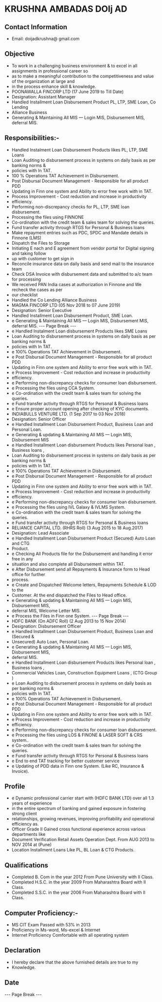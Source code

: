 # KRUSHNA AMBADAS DOIj AD

## Contact Information

* Email: doijadkrushna@ gmail.com


## Objective

* To work in a challenging business environment & to excel in all assignments in professional career so
* as to make a meaningful contribution to the competitiveness and value of the organization at large and
* in the process enhance skill & knowledge.
* POONAWALLA FINCORP LTD (17 June 2019 to Till Date)
* Designation: Assistant Manager
* Handled Installment Loan Disbursement Product PL, LTP, SME Loan, Co Lending
* Alliance Business
* Generating & Maintaining All MIS — Login MIS, Disbursement MIS, deferral MIS.


## Responsibilities:-

* Handled Instalment Loan Disbursement Products likes PL, LTP, SME Loans
* Loan Auditing to disbursement process in systems on daily basis as per banking norms &
* policies with In TAT.
* 100 % Operations TAT Achievement in Disbursement.
* Post Disbursal Document Management - Responsible for all product PDD
* Updating in Finn one system and Ability to error free work with in TAT.
* Process Improvement - Cost reduction and increase in productivity
* efficiency.
* Performing non-discrepancy checks for PL, LTP, SME loan disbursement.
* Processing the files using FINNONE
* Co-ordination with the credit team & sales team for solving the queries.
* Fund transfer activity through RTGS for Personal & Business loans
* Make repayment entries such as PDC, SPDC and Mandate details in Finnone (LMS)
* Dispatch the Files to Storage
* Initiating E nach and E agreement from vendor portal for Digital signing and taking follow
* up with customer to get sign in
* Reconcile insurance data on daily basis and send mail to the insurance team
* Check DSA Invoice with disbursement data and submitted to a/c team for processing
* We received PAN India cases at authorization in Finnone and We recheck the cases as per
* our checklist
* Handled the Co Lending Alliance Business
* MAGMA FINCORP LTD (05 Nov 2018 to 07 June 2019)
* Designation: Senior Executive
* Handled Installment Loan Disbursement Product, SME Loan.
* e Generating & Maintaining All MIS — Login MIS, Disbursement MIS, deferral MIS.
--- Page Break ---
* e Handled Instalment Loan disbursement Products likes SME Loans
* Loan Auditing to disbursement process in systems on daily basis as per banking norms &
* policies with In TAT.
* e 100% Operations TAT Achievement in Disbursement.
* e Post Disbursal Document Management - Responsible for all product PDD
* Updating in Finn one system and Ability to error free work with in TAT.
* e Process Improvement - Cost reduction and increase in productivity
* efficiency.
* e Performing non-discrepancy checks for consumer loan disbursement.
* e Processing the files using CCA System.
* e Co-ordination with the credit team & sales team for solving the queries.
* e Fund transfer activity through RTGS for Personal & Business loans
* e Ensure proper account opening after checking of KYC documents.
* INDIABULLS VENTURE LTD. (1 Sep 2017 to 03 Nov 2018)
* Designation: Senior Officer
* e Handled Installment Loan Disbursement Product, Business Loan and Personal Loan.
* e Generating & updating & Maintaining All MIS — Login MIS, Disbursement MIS
* e Handled Installment Loan disbursement Products likes Personal loan , Business loans ,
* Loan Auditing to disbursement process in systems on daily basis as per banking norms &
* policies with In TAT.
* e 100% Operations TAT Achievement in Disbursement.
* e Post Disbursal Document Management - Responsible for all product PDD
* Updating in Finn one system and Ability to error free work with in TAT.
* e Process Improvement - Cost reduction and increase in productivity
* efficiency.
* e Performing non-discrepancy checks for consumer loan disbursement.
* e Processing the files using IVL Galaxy & IVLMS System.
* e Co-ordination with the credit team & sales team for solving the queries.
* e Fund transfer activity through RTGS for Personal & Business loans
* RELIANCE CAPITAL LTD. (RHRS Roll) (3 Aug 2015 to 18 Aug.2017)
* Designation: Lead Associate
* e Handled Installment Loan Disbursement Product (Secured) Auto Loan and CTG
* Product.
* e Checking All Products file for the Disbursement and handling it error free in any
* situation and also complete all Disbursement within TAT.
* e After Disbursement send all Repayments & Insurance form to Head office for further
* process.
* e Create and Dispatched Welcome letters, Repayments Schedule & LOD to the
* Customer. At the end dispatched the Files to Head office.
* e Generating & updating & Maintaining All MIS — Login MIS, Disbursement MIS,
* deferral MIS, Welcome Letter MIS.
* e Process the Files in Finn one System.
--- Page Break ---
* HDFC BANK (On ADFC Roll) (2 Aug 2013 to 15 Nov 2014)
* Designation: Disbursement Officer
* e Handled Installment Loan Disbursement Product, Business Loan and (Secured &
* Unsecured) Auto Loan, Personal Loan.
* e Generating & updating & Maintaining All MIS — Login MIS, Disbursement MIS,
* deferral MIS.
* e Handled Installment Loan disbursement Products likes Personal loan , Business loans ,
* Commercial Vehicles Loan, Construction Equipment Loans , (CTG Group )
* e Loan Auditing to disbursement process in systems on daily basis as per banking norms &
* policies with In TAT.
* e 100% Operations TAT Achievement in Disbursement.
* e Post Disbursal Document Management - Responsible for all product PDD
* Updating in Finn one system and Ability to error free work with in TAT.
* e Process Improvement - Cost reduction and increase in productivity
* efficiency.
* e Performing non-discrepancy checks for consumer loan disbursement.
* e Processing the files using LOS & FINONE & LASER SOFT & CRS system..
* e Co-ordination with the credit team & sales team for solving the queries.
* e Fund transfer activity through RTGS for Personal & Business loans
* e End to end TAT tracking for better customer service
* e Updating of PDD data in Finn one System. (Like RC, Insurance & Invoice).


## Profile

* e Dynamic professional carrier start with (HDFC BANK LTD) over all 1.3 years of experience
* in the entire spectrum of banking and gained exposure in fostering strong client
* relationships, growing revenues, improving profitability and operational efficiency as.
* Officer Grade II Gained cross functional experience across various departments like
* Document Verification Retail Assets Operation Dept. From AUG 2013 to NOV 2014 at (Pune)
* Location Installment Loans Like PL, BL Loan & CTG Products.


## Qualifications

- Completed B. Com in the year 2012 From Pune University with II Class.
- Completed H.S.C. in the year 2009 From Maharashtra Board with II Class.
- Completed S.S.C. in the year 2006 From Maharashtra Board with II Class.


## Computer Proficiency:-

- MS CIT Exam Passed with 53% in 2013
- Proficiency in Ms-word, Ms-excel & Internet
- Internet Proficiency Comfortable with all operating system


## Declaration

* I hereby declare that the above furnished details are true to my
* Knowledge.


## Date

--- Page Break ---

